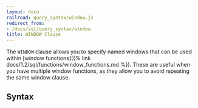 ```yaml
---
layout: docu
railroad: query_syntax/window.js
redirect_from:
- /docs/sql/query_syntax/window
title: WINDOW Clause
---
```


The `WINDOW` clause allows you to specify named windows that can be used within [window functions]({% link docs/1.2/sql/functions/window_functions.md %}). These are useful when you have multiple window functions, as they allow you to avoid repeating the same window clause.

## Syntax

<div id="rrdiagram"></div>
